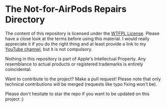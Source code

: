 # The Not-for-AirPods Repairs Directory

The content of this repository is licensed under the [WTFPL License](http://www.wtfpl.net/). Please have a close look at the terms before using this material. I would really appreciate it if you do the right thing and at least provide a link to my [YouTube channel](https://www.youtube.com/c/exploringthesimulation), but it is not compulsory.

Nothing in this repository is part of Apple's Intellectual Property. Any resemblance to actual products or registered trademarks is entirely coincidental.

Want to contribute to the project? Make a pull request! Please note that only technical contributions will be merged (requests like typo fixing won't be).

Please don't hesitate to star the repo if you want to be updated on this project :)
